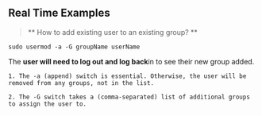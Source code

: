 Real Time Examples
------------------

> ** How to add existing user to an existing group? **
```
sudo usermod -a -G groupName userName

```

The **user will need to log out and log back**in to see their new group added.

    1. The -a (append) switch is essential. Otherwise, the user will be removed from any groups, not in the list.

    2. The -G switch takes a (comma-separated) list of additional groups to assign the user to.
